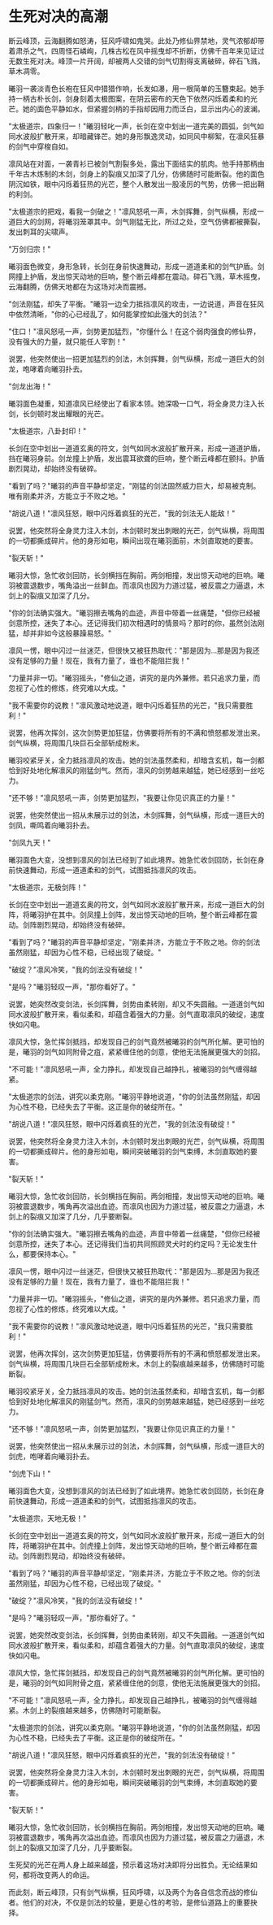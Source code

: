 # 生死对决的高潮

断云峰顶，云海翻腾如怒涛，狂风呼啸如鬼哭。此处乃修仙界禁地，灵气浓郁却带着肃杀之气，四周怪石嶙峋，几株古松在风中摇曳却不折断，仿佛千百年来见证过无数生死对决。峰顶一片开阔，却被两人交错的剑气切割得支离破碎，碎石飞溅，草木凋零。

曦羽一袭淡青色长袍在狂风中猎猎作响，长发如瀑，用一根简单的玉簪束起。她手持一柄古朴长剑，剑身刻着太极图案，在阴云密布的天色下依然闪烁着柔和的光芒。她的面色平静如水，但紧握剑柄的手指却因用力而泛白，显示出内心的波澜。

"太极道宗，四象归一！"曦羽轻叱一声，长剑在空中划出一道完美的圆弧，剑气如同水波般扩散开来，却暗藏锋芒。她的身形飘逸灵动，如同风中柳絮，在凛风狂暴的剑气中穿梭自如。

凛风站在对面，一袭青衫已被剑气割裂多处，露出下面结实的肌肉。他手持那柄由千年古木炼制的木剑，剑身上的裂痕又加深了几分，仿佛随时可能断裂。他的面色阴沉如铁，眼中闪烁着狂热的光芒，整个人散发出一股凌厉的气势，仿佛一把出鞘的利剑。

"太极道宗的把戏，看我一剑破之！"凛风怒吼一声，木剑挥舞，剑气纵横，形成一道巨大的剑网，将曦羽笼罩其中。剑气刚猛无比，所过之处，空气仿佛都被撕裂，发出刺耳的尖啸声。

"万剑归宗！"

曦羽面色微变，身形急转，长剑在身前快速舞动，形成一道道柔和的剑气护盾。剑网撞上护盾，发出惊天动地的巨响，整个断云峰都在震动。碎石飞溅，草木摇曳，云海翻腾，仿佛天地都在为这场对决而震撼。

"剑法刚猛，却失了平衡。"曦羽一边全力抵挡凛风的攻击，一边说道，声音在狂风中依然清晰，"你的心已经乱了，如何能掌控如此强大的剑法？"

"住口！"凛风怒吼一声，剑势更加猛烈，"你懂什么！在这个弱肉强食的修仙界，没有强大的力量，就只能任人宰割！"

说罢，他突然使出一招更加猛烈的剑法，木剑挥舞，剑气纵横，形成一道巨大的剑龙，咆哮着向曦羽扑去。

"剑龙出海！"

曦羽面色凝重，知道凛风已经使出了看家本领。她深吸一口气，将全身灵力注入长剑，长剑顿时发出耀眼的光芒。

"太极道宗，八卦封印！"

长剑在空中划出一道道玄奥的符文，剑气如同水波般扩散开来，形成一道道护盾，挡在曦羽身前。剑龙撞上护盾，发出震耳欲聋的巨响，整个断云峰都在颤抖。护盾剧烈晃动，却始终没有破碎。

"看到了吗？"曦羽的声音平静却坚定，"刚猛的剑法固然威力巨大，却易被克制。唯有刚柔并济，方能立于不败之地。"

"胡说八道！"凛风狂怒，眼中闪烁着疯狂的光芒，"我的剑法无人能敌！"

说罢，他突然将全身灵力注入木剑，木剑顿时发出刺眼的光芒，剑气纵横，将周围的一切都撕成碎片。他的身形如电，瞬间出现在曦羽面前，木剑直取她的要害。

"裂天斩！"

曦羽大惊，急忙收剑回防，长剑横挡在胸前。两剑相撞，发出惊天动地的巨响。曦羽被震退数步，嘴角溢出一丝鲜血。而凛风也因为力道过猛，被反震之力逼退，木剑上的裂痕又加深了几分。

"你的剑法确实强大。"曦羽擦去嘴角的血迹，声音中带着一丝痛楚，"但你已经被剑意所控，迷失了本心。还记得我们初次相遇时的情景吗？那时的你，虽然剑法刚猛，却并非如今这般暴躁易怒。"

凛风一愣，眼中闪过一丝迷茫，但很快又被狂热取代："那是因为...那是因为我还没有足够的力量！现在，我有力量了，谁也不能阻拦我！"

"力量并非一切。"曦羽摇头，"修仙之道，讲究的是内外兼修。若只追求力量，而忽视了心性的修炼，终究难以大成。"

"我不需要你的说教！"凛风激动地说道，眼中闪烁着狂热的光芒，"我只需要胜利！"

说罢，他再次挥剑，这次剑势更加狂猛，仿佛要将所有的不满和愤怒都发泄出来。剑气纵横，将周围几块巨石全部斩成粉末。

曦羽咬紧牙关，全力抵挡凛风的攻击。她的剑法虽然柔和，却暗含玄机，每一剑都恰到好处地化解凛风的刚猛剑气。然而，凛风的剑势越来越猛，她已经感到一丝吃力。

"还不够！"凛风怒吼一声，剑势更加猛烈，"我要让你见识真正的力量！"

说罢，他突然使出一招从未展示过的剑法，木剑挥舞，剑气纵横，形成一道巨大的剑凤，嘶鸣着向曦羽扑去。

"剑凤九天！"

曦羽面色大变，没想到凛风的剑法已经到了如此境界。她急忙收剑回防，长剑在身前快速舞动，形成一道道柔和的剑气，试图抵挡凛风的攻击。

"太极道宗，无极剑阵！"

长剑在空中划出一道道玄奥的符文，剑气如同水波般扩散开来，形成一道巨大的剑阵，将曦羽护在其中。剑凤撞上剑阵，发出惊天动地的巨响，整个断云峰都在震动。剑阵剧烈晃动，却始终没有破碎。

"看到了吗？"曦羽的声音平静却坚定，"刚柔并济，方能立于不败之地。你的剑法虽然刚猛，却因为心性不稳，已经出现了破绽。"

"破绽？"凛风冷笑，"我的剑法没有破绽！"

"是吗？"曦羽轻叹一声，"那你看好了。"

说罢，她突然改变剑法，长剑挥舞，剑势由柔转刚，却又不失圆融。一道道剑气如同水波般扩散开来，看似柔和，却蕴含着强大的力量。剑气直取凛风的破绽，速度快如闪电。

凛风大惊，急忙挥剑抵挡，却发现自己的剑气竟然被曦羽的剑气所化解。更可怕的是，曦羽的剑气如同附骨之疽，紧紧缠住他的剑意，使他无法施展更强大的剑招。

"不可能！"凛风怒吼一声，全力挣扎，却发现自己越挣扎，被曦羽的剑气缠得越紧。

"太极道宗的剑法，讲究以柔克刚。"曦羽平静地说道，"你的剑法虽然刚猛，却因为心性不稳，已经失去了平衡。这正是你的破绽所在。"

"胡说八道！"凛风狂怒，眼中闪烁着疯狂的光芒，"我的剑法没有破绽！"

说罢，他突然将全身灵力注入木剑，木剑顿时发出刺眼的光芒，剑气纵横，将周围的一切都撕成碎片。他的身形如电，瞬间突破曦羽的剑气束缚，木剑直取她的要害。

"裂天斩！"

曦羽大惊，急忙收剑回防，长剑横挡在胸前。两剑相撞，发出惊天动地的巨响。曦羽被震退数步，嘴角再次溢出血迹。而凛风也因为力道过猛，被反震之力逼退，木剑上的裂痕又加深了几分，几乎要断裂。

"你的剑法确实强大。"曦羽擦去嘴角的血迹，声音中带着一丝痛楚，"但你已经被剑意所控，迷失了本心。还记得我们当初共同照顾灵犬时的约定吗？无论发生什么，都要保持本心。"

凛风一愣，眼中闪过一丝迷茫，但很快又被狂热取代："那是因为...那是因为我还没有足够的力量！现在，我有力量了，谁也不能阻拦我！"

"力量并非一切。"曦羽摇头，"修仙之道，讲究的是内外兼修。若只追求力量，而忽视了心性的修炼，终究难以大成。"

"我不需要你的说教！"凛风激动地说道，眼中闪烁着狂热的光芒，"我只需要胜利！"

说罢，他再次挥剑，这次剑势更加狂猛，仿佛要将所有的不满和愤怒都发泄出来。剑气纵横，将周围几块巨石全部斩成粉末。木剑上的裂痕越来越多，仿佛随时可能断裂。

曦羽咬紧牙关，全力抵挡凛风的攻击。她的剑法虽然柔和，却暗含玄机，每一剑都恰到好处地化解凛风的刚猛剑气。然而，凛风的剑势越来越猛，她已经感到一丝吃力。

"还不够！"凛风怒吼一声，剑势更加猛烈，"我要让你见识真正的力量！"

说罢，他突然使出一招从未展示过的剑法，木剑挥舞，剑气纵横，形成一道巨大的剑虎，咆哮着向曦羽扑去。

"剑虎下山！"

曦羽面色大变，没想到凛风的剑法已经到了如此境界。她急忙收剑回防，长剑在身前快速舞动，形成一道道柔和的剑气，试图抵挡凛风的攻击。

"太极道宗，天地无极！"

长剑在空中划出一道道玄奥的符文，剑气如同水波般扩散开来，形成一道巨大的剑阵，将曦羽护在其中。剑虎撞上剑阵，发出惊天动地的巨响，整个断云峰都在震动。剑阵剧烈晃动，却始终没有破碎。

"看到了吗？"曦羽的声音平静却坚定，"刚柔并济，方能立于不败之地。你的剑法虽然刚猛，却因为心性不稳，已经出现了破绽。"

"破绽？"凛风冷笑，"我的剑法没有破绽！"

"是吗？"曦羽轻叹一声，"那你看好了。"

说罢，她突然改变剑法，长剑挥舞，剑势由柔转刚，却又不失圆融。一道道剑气如同水波般扩散开来，看似柔和，却蕴含着强大的力量。剑气直取凛风的破绽，速度快如闪电。

凛风大惊，急忙挥剑抵挡，却发现自己的剑气竟然被曦羽的剑气所化解。更可怕的是，曦羽的剑气如同附骨之疽，紧紧缠住他的剑意，使他无法施展更强大的剑招。

"不可能！"凛风怒吼一声，全力挣扎，却发现自己越挣扎，被曦羽的剑气缠得越紧。木剑上的裂痕越来越多，仿佛随时可能断裂。

"太极道宗的剑法，讲究以柔克刚。"曦羽平静地说道，"你的剑法虽然刚猛，却因为心性不稳，已经失去了平衡。这正是你的破绽所在。"

"胡说八道！"凛风狂怒，眼中闪烁着疯狂的光芒，"我的剑法没有破绽！"

说罢，他突然将全身灵力注入木剑，木剑顿时发出刺眼的光芒，剑气纵横，将周围的一切都撕成碎片。他的身形如电，瞬间突破曦羽的剑气束缚，木剑直取她的要害。

"裂天斩！"

曦羽大惊，急忙收剑回防，长剑横挡在胸前。两剑相撞，发出惊天动地的巨响。曦羽被震退数步，嘴角再次溢出血迹。而凛风也因为力道过猛，被反震之力逼退，木剑上的裂痕又加深了几分，几乎要断裂。

生死契的光芒在两人身上越来越盛，预示着这场对决即将分出胜负。无论结果如何，都将改变两人的命运。

而此刻，断云峰顶，只有剑气纵横，狂风呼啸，以及两个为各自信念而战的修仙者。他们的对决，不仅是剑法的较量，更是心性的考验，是修仙道路上的重要抉择。